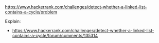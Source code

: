https://www.hackerrank.com/challenges/detect-whether-a-linked-list-contains-a-cycle/problem

Explain:
- https://www.hackerrank.com/challenges/detect-whether-a-linked-list-contains-a-cycle/forum/comments/135314
